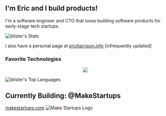 ## I'm Eric and I build products! ##
I'm a software engineer and CTO that loves building 
software products for early-stage tech startups.

![blister's Stats](https://github-readme-stats.vercel.app/api?username=blister&theme=cobalt&show_icons=true&hide_border=true&count_private=true)

I also have a personal page at [ericharrison.info](https://ericharrison.info) 
[infrequently updated]

### Favorite Technologies
<div align="center">
    <img src="https://skillicons.dev/icons?i=php,go,mysql,sqlite,neovim,htmx,js,bun,nodejs,ts,c,discord,linux&perline=5">
</div>

![blister's Top Languages](https://github-readme-stats.vercel.app/api/top-langs/?username=blister&theme=cobalt&show_icons=true&hide_border=true&layout=compact)

## Currently Building: @MakeStartups
[makestartups.com](https://makestartups.com)
![Make Startups Logo](https://cofounder-file-bucket.nyc3.digitaloceanspaces.com/JODE7wNy.png)


<!--
    ![blister's Streak](https://github-readme-streak-stats.herokuapp.com/?user=blister&theme=cobalt&hide_border=true)
-->
